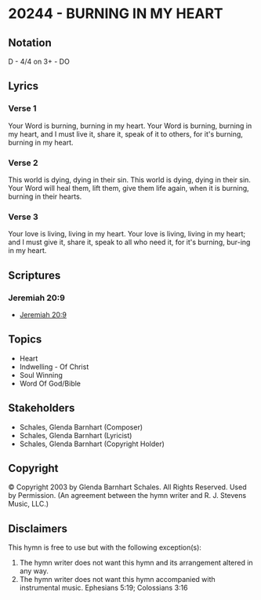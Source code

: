 # 20244 - BURNING IN MY HEART

## Notation

D - 4/4 on 3+ - DO

## Lyrics

### Verse 1

Your Word is burning, burning in my heart. Your Word is burning, burning in my heart, and I must live it, share it, speak of it to others, for it's burning, burning in my heart.

### Verse 2

This world is dying, dying in their sin. This world is dying, dying in their sin. Your Word will heal them, lift them, give them life again, when it is burning,  burning in their hearts.

### Verse 3

Your love is living, living in my heart. Your love is living, living in my heart; and I must give it, share it, speak to all who need it, for it's burning, bur-ing in my heart.


## Scriptures

### Jeremiah 20:9

- [Jeremiah 20:9](https://www.biblegateway.com/passage/?search=Jeremiah%2020%3A9)


## Topics

- Heart
- Indwelling - Of Christ
- Soul Winning
- Word Of God/Bible

## Stakeholders

- Schales, Glenda Barnhart (Composer)
- Schales, Glenda Barnhart (Lyricist)
- Schales, Glenda Barnhart (Copyright Holder)

## Copyright

© Copyright 2003 by Glenda Barnhart Schales.  All Rights Reserved. Used by Permission.
(An agreement between the hymn writer and R. J. Stevens Music, LLC.)

## Disclaimers

This hymn is free to use but with the following exception(s):
1. The hymn writer does not want this hymn and its arrangement altered in any way.
2. The hymn writer does not want this hymn accompanied with instrumental music.
Ephesians 5:19; Colossians 3:16

